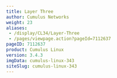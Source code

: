 ```yaml
---
title: Layer Three
author: Cumulus Networks
weight: 23
aliases:
 - /display/CL34/Layer-Three
 - /pages/viewpage.action?pageId=7112637
pageID: 7112637
product: Cumulus Linux
version: 3.4.3
imgData: cumulus-linux-343
siteSlug: cumulus-linux-343
---
```

<article id="html-search-results" class="ht-content" style="display: none;">

</article>

<footer id="ht-footer">

</footer>
